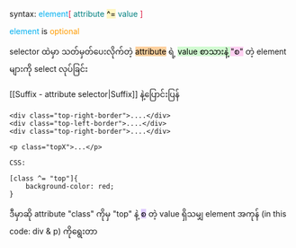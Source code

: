 
syntax: <span style="color:rgb(0, 176, 240)">element</span><span style="color:rgb(220, 20, 60)">[</span> <span style="color:rgb(0, 128, 128)">attribute</span> <mark style="background: #FFF3A3A6;">^=</mark> <span style="color:rgb(0, 128, 128)">value</span> <span style="color:rgb(220, 20, 60)">]</span> 

<span style="color:rgb(0, 176, 240)">element</span> is <span style="color:rgb(255, 155, 0)">optional</span>


selector ထဲမှာ သတ်မှတ်ပေးလိုက်တဲ့ <mark style="background: #FFB86CA6;">attribute</mark> ရဲ့  <mark style="background: #BBFABBA6;">value စာသားနဲ့ </mark> <mark style="background: #FFB8EBA6;">"စ"</mark> တဲ့ element များကို select လုပ်ခြင်း

[[Suffix - attribute selector|Suffix]] နဲ့ပြောင်းပြန်

```
<div class="top-right-border">....</div>
<div class="top-left-border">....</div>
<div class="top-right-border">....</div>

<p class="topX">...</p>

```

```
CSS:

[class ^= "top"]{
	background-color: red;
}

```

ဒီမှာဆို attribute "class" ကိုမှ "top" နဲ့ <mark style="background: #D2B3FFA6;">စ</mark> တဲ့ value ရှိသမျှ element အကုန် (in this code: div & p) ကိုရွေးတာ